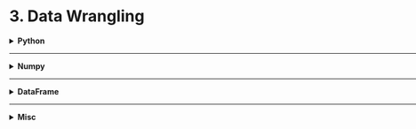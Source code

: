 <h1 id="3datawrangling">3. Data Wrangling</h1>

<div style='width:1000px;margin:auto'>

<details><summary><b>Python</b></summary><p>

<details><summary><b>Sorting</b></summary><p>
<details><summary>Sort Dictionary easily by <b>keys</b> or <b>values</b></summary><p><pre><code>sorting = {1: 23, 2: 24, 4: 51, 10: 1, "cool": 20}

# to sort by values, put it first.
values, keys = zip(*sorted(zip(sorting.values(), sorting.keys())))
values, keys

# OUTPUT
((1, 20, 23, 24, 51), (10, 'cool', 1, 2, 4))
</code></pre><pre><code>word_counts = {"a": 12, "b":23, "c": 1, "d":2}

# Sort by keys from small to large.
new_dict = dict(sorted(word_counts.items(), key=lambda val: val[0], reverse=False)
# [('a', 12), ('b', 23), ('c', 1), ('d', 2)]


# Sort by values from small to large.
new_dict = dict(sorted(word_counts.items(), key=lambda val: val[1], reverse=False)
# [('c', 1), ('d', 2), ('a', 12), ('b', 23)]
</code></pre>
</p></details>

<details><summary>Sort <b>Lists</b></summary><p><pre><code>x = [4, 1, 2, 3]
y = sorted(x)  # x is unchanged.
x.sort()            # x is changed and sorted.

# Sort the list by absolute values from largest to smallest.
x = sorted([-4, 1, -2, 3], key=abs, reverse=True)
</code></pre>
</p></details>
</p></details>

<details><summary><b>Randomness</b></summary><p><pre><code>import random
random.seed(42)

# random.random() produces numbers uniformly between 0 and 1 it's the random function we'll use most often
four_uniform_randoms = [random.random() for _ in range(4)]
#[0.8444218515250481,
# 0.7579544029403025,
# 0.420571580830845,
# 0.25891675029296335]

# Take random between range of numbers.
random.randrange(10) # choose randomly from [0, ..., 9]
random.randrange(3, 6) # choose randomly from [3, 4, 5]

# Shuffle given list.
lst= range(10)
random.shuffle(lst)
print(lst)
# [2, 5, 1, 8, ...]

# Pick random element from a list.
myPick = random.choice(['Alice', "bob", "charlie"])

# Pick a sublist of elements without duplication.
lottery_nums = range(60)
winning_numbers = random.sample(lottery_numbers, 6)
# [16, 36, 10, 6, 25, 9]

# Pick a sublist of elements WITH duplication.
sublst = [random.choice(range(10)) for _ in range(4)]
# [9, 3, 3, 2]
</code></pre>
</p></details>

<details><summary> <b>Regex</b></summary><p><pre><code>import re

re.match("a", "cat") # --&gt; cat doesn't start with a
re.search("a", "cat") # --&gt; cat has an "a" in it.
re.split("[ab]", "carbs") # --&gt; split on a or b to ["c", "r", "s"]
re.sub("[0-9]", "-", "R2D2") # --&gt; replace digits with dashes.
</code></pre>
</p></details>

<details><summary> From <b>list of lists</b> to <b>list of items</b></summary><p><pre><code>list_of_lists = [[1, 2, 3, 4], [5, 6, 76], [123, 12, 123, 123,124123,123,123]]
list_elements = sum(terms, [])
</code></pre>
</p></details>

<details><summary> <b>See Files in Current Directory</b> </summary><p><pre><code>import os
print(os.listdir("../input"))
</code></pre>
</p></details>

<details><summary> <b>Difference</b> & <b>Intersection</b> & <b>Combination</b> b/w lists</summary><p><pre><code>a = [1, 2, 3, 4, 5]
b = [4, 5, 5, 6, 5, 6]

### 1. Existing in (a) but NOT in (b)
# Returns a set.
set(a).difference(b) # {1, 2, 3}
set(a) - set(b)          # {1, 2, 3}
# Returns array
np.setdiff1d(a, b)     # array([1, 2, 3])

### 2. Intersection b/w (a) and (b)
# Returns a set.
set(a).intersection(b)     # {4, 5}

# Returns an array.
np.intersect1d(a, b)       # array([4, 5])

### 3. All of them together.
a + b           
</code></pre>
</p></details>
<details><summary> <b>Difference</b> & <b>Intersection</b> b/w Counter()</summary><p><pre><code>from collections import Counter

cnt1, cnt2 = Counter("cool"), Counter("not cool")

# Union
cnt1 + cnt2

# Difference
cnt1.subtract(cnt2)
# NOTE: cnt1 will be overwritten.
</code></pre>
</p></details>

<details><summary> <b>Partial Function</b> [python 3] </summary><p><pre><code>from functools import partial 

# A normal function 
def add(a, b, c): 
    return 100 * a + 10 * b + c 

# A partial function with b = 1 and c = 2 
add_part = partial(add, c = 2, b = 1) 

# Calling partial function 
print(add_part(3)) 
</code></pre>
</p></details>
<details><summary> <b>f-Literal</b> </summary><p>
<p><a href="file:///media/mosaab/Volume/Personal/Development/Courses%20Docs/NLP%20with%20Python%20-%20Udemy/00-Python-Text-Basics/00-Working-with-Text-Files.html#Formatted-String-Literals-(f-strings)">Formatted String Literal</a> </p>
</p></details>


</p></details><hr>

<details><summary><b>Numpy</b> </summary><p>

<details><summary><b>Concatenate [c_]</b> in Numpy </summary><p><pre><code># Example 1.
np.c_[[1, 2, 3], [5, 6, 7]]
# array([[1, 4],
#           [2, 5],
#               [3, 6]])

# Example 2.
np.c_[[[1, 2, 3]], 0, 1, [[4, 5, 6]]]
# array([[1, 2, 3, 0, 1, 4, 5, 6]])
</code></pre>
</p></details>
<details><summary>Add <b>new dimension</b> to vector/matrix [np.array] </summary><p><pre><code>#### Trick number #1:
# Add a second dimension
# This is like x[:, np.newaxis] == x[:, None]
x[np.newaxis].shape, x[None].shape

#### Trick number #2:
# Add a new dimension at last.
# This is much better/safe approch
x[..., None].shape, x[..., np.newaxis].shape


#### Trick number #3:
# First parameter is the array/tensor
# Second parameter is the position where you want to add.
# ex:  BEFORE: x.shape --&gt; (4,)
#        AFTER:    x.shape --&gt; (1, 4)
np.expand_dims(x, 0)
</code></pre>
</p></details>

</p></details><hr>

<details><summary><b>DataFrame</b></summary><p>

<details><summary>return <b>multiple columns</b> from apply()</summary>
<pre><code>appiled_df = df.apply(lambda row: fn(row.text), axis='columns', result_type='expand')
df = pd.concat([df, appiled_df], axis='columns')
</code></pre>
</details>


<details><summary>Replicate rows in a dataframe</summary>
<pre><code>df_try= df[df['A'] == 1]
df.append([df_try]*5,ignore_index=True)
</code></pre>
</details>

<details><summary>From <b>value_counts</b> to <b>DataFrame</b></summary>
<pre><code>df = train_data.lang.value_counts().rename_axis("Lang").reset_index(name="Count")

# Lang is the name of the first column.
# Count is the name of the second column.
</code></pre>
</details>

<details><summary><b>Correlation b/w 2 categorical cols using Chi-Square</b></summary>
<pre><code>for i in categorical_variables:
    ct = pd.crosstab(columns=data[i],index=data["target"])
    stat, p, dof, expected = chi2_contingency(ct) 
    print(f"\n{'-'*len(f'Chi-Square test between {i} & Target')}")
    print(f'Chi-Square test between {i} & Target')
    print(f"{'-'*len(f'Chi-Square test between {i} & Target')}")
    print(f"\nH0: THERE IS NO RELATIONSHIP BETWEEN TARGET & {i.upper()}\nH1: THERE IS RELATIONSHIP BETWEEN TARGET & {i.upper()}")
    print(f"\nP-VALUE: {np.round(p,2)}")
    print("REJECT H0" if p<0.05 else "FAILED TO REJECT H0")

</code></pre>
</details>

<details><summary>Best-Practices when working with <b>DataFrame</b></summary><p><ul>
<li>Column-Selector.</li>
<li>Iterating over rows. [apply(), iterrows(), itertuples(), df->row-majior]</li>
<li>Ordering Slicing Operations.</li>
<li>Editing df [view, copy]</li>
<li>Indesing & Slicing.</li>
<li>Accessors. [str, cat, sparse, ...]</li>
<li>Other.</li></ul>

<a href="file:///media/mosaab/Volume/Personal/Development/Courses%20Docs/Data%20Science/00_Code/markdown/1_Machine%20Learning/0_html/3_data_wrangling/just-pandas-things.html">notebook</a>

</p></details>

<details><summary><b>Better Visualization for Sparse Matrix/Dataframe</b></summary><p><pre><code># By simpling replacing 0 with ''
df[df==0] = 0
df
</code></pre>
</p></details>

<details><summary>From <b>Normal Dataframe</b> to <b> Similarity Matrix</b></summary><p>

<h4>1. Create graph dataframe</h4><pre><code>col_index = "person"
col_value = "docs"

index1, index2, n_values = [], [], []
index_value = df.groupby(col_index)[col_value].apply(pd.Series.unique).to_dict()

for p1, p2 in itertools.permutations(np.unique(df[col_index].values), 2):
    index1.append(p1)
    index2.append(p2)
    n_values.append(len(set(index_value[p1]).intersection(index_value[p2])))

# Create a dataframe has columns ["index1", "index2", "common_values_b/w_them"]
index_df = pd.DataFrame({'index1': index1, 'index2': index2, 'n_values': n_values})
</code></pre>

<h4>2. Create the Similarity Matrix</h4><pre><code>index_df = pd.pivot(index_df, index='index1', columns='index2', values='n_values')
</code></pre>

<h4>3. Visualize it with Heatmap (if possible)</h4><pre><code>plt.figure(figsize=(10, 8))
sns.heatmap(person_df, cmap='viridis')
plt.title("People Correlation", size=30, y=1.05)
plt.xticks(size=16)
plt.yticks(size=16);
</code></pre>
</p></details>

<details><summary>From <b>One-Hot Encoding</b> to <b> Unpiovt Table</b></summary><p>
<h4>1. Convert array of labels in a raw to One-Hot Encoding</h4><pre><code>df  = df_eng
col = "MoreSamples"

from sklearn.preprocessing import MultiLabelBinarizer

binarizer = MultiLabelBinarizer()
samples = binarizer.fit_transform(df[col].values)
</code></pre>

<h4>2. Create the One-Hot encoding dataframe</h4><pre><code>samples_df = pd.DataFrame(samples, columns=binarizer.classes_)
df = pd.concat([df.reset_index(), samples_df.reset_index()], axis=1).drop(["index", col], axis=1)
</code></pre>

<h4>3. Unpivot the One-Hot encoding dataframe</h4><pre><code># Change "DisplayName" to your columns to be used as index.
df = pd.melt(df, id_vars=["DisplayName"])
df = df_eng[(df.value == 1)]
df.drop("value", axis=1, inplace=True)
</code></pre>
</p></details>

<details><summary>Show <b>Thousands comma seperator</b> in dataframe </summary><p><pre><code>df = pd.read_csv("file.csv", thousands=",")
</code></pre>
</p></details>

<details><summary> <b>Change value of cell in dataframe</b> </summary><p><pre><code># using .at
news_df.at[idx, 'word'] = operations[operation_idx](random_row.word)
</code></pre>
</p></details>
<details><summary> Rename<b> Repeated</b> columns </summary><pre><code class="python language-python">cols = []
col_name = "Grill"
count = 1
for column in X.columns:
    if column == col_name:
        cols.append(f'{col_name}_{count}')
        count+=1
        continue
    cols.append(column)
X.columns = cols
</code></pre>
</details>
<details><summary> <b>Display</b> Multiple dataframes</summary><p><pre><code>import IPython

def display(*dfs, head=True):
    for df in dfs:
        IPython.display.display(df.head() if head else df)
</code></pre>
</p></details>
<details><summary> <b>Chain</b> of <b>Functions [pipe()]</b></summary><p><pre><code class="python language-python"># using pipe, we can chain functions on dataframe or series.
prices = pd.read_csv(f"{INPUT_DIR}/sell_prices.csv").pipe(reduce_mem_usage)
</code></pre>
</p></details>
<details><summary> Create <b>DataFrame for Testing</b> </summary><p><pre><code># Import pandas
import pandas as pd

# Create the testing dataframe.
test_df = pd.util.testing.makeMixedDataFrame()
test_df = pd.util.testing.makeDataFrame()
test_df = pd.util.testing.makeMissingDataframe()
test_df = pd.util.testing.makeTimeDataFrame()
test_df = pd.util.testing.makePeriodFrame()
</code></pre>
</p></details>
<details><summary> <b>Relationship Table</b> b/w <b> 2 categorical features</b></summary><p><pre><code>table = pd.crosstab(df.label, df.flow_id, normalize='columns'); table
</code></pre>
</p></details>
<details><summary> Return columns have <b>NaNs or Infinite</b> values</summary><p><pre><code>def return_cols_have_inf(df):
    return [col for col in df if np.isfinite(df[col]).sum() != df.shape[0]]

def return_cols_have_nan(df):
    return [col for col in df if np.isnan(df[col]).sum()]
</code></pre>
</p></details>
<details><summary><b>A series of arrays</b> to <b>DataFrame</b> </summary><p><pre><code class="python language-python">X_train = X_train.apply(pd.Series)
</code></pre>
</p></details>
<details><summary> <b>Progress Bar</b> for <b>Pandas Operations</b> </summary><p><pre><code class="python language-python">from tqdm import tqdm
tqdm.pandas()

temp = tweet.text.progress_apply(len)
</code></pre>
</p></details>
<details><summary> <b>Select All Columns EXCEPT specific columns</b> </summary>
<p><pre><code class="python language-python"># Option 1
df.loc[:, df.columns != 'b']

# Option 2
df.drop('b', axis=1)

# Option 3
df[df.columns.difference(['b'])]

# Option 4
df.loc[:, ~df.columns.isin(['col1', 'col2'])]

# Option 5
df[map(lambda x :x not in ['b'], list(df.columns))]
</code></pre>
</p></details>

<details><summary> <b>Save & Remove label at the same time</b> </summary><p><pre><code>label = iris.pop('species')
</code></pre>
</p></details>
<details><summary> <b>Add Prefix or Suffix to all columns name</b> </summary><p><pre><code class="python language-python"># Add Prefix
df.add_prefix('X_')

# Add Suffix
df.add_suffix('_Y')
</code></pre>
</p></details>
<details><summary> <b>Create Rare Category</b> </summary><p><pre><code class="python language-python"># See the value counts for each category
genre.value_counts()

# Select the top n categories
top_four = genre.value_counts().nlargest(4).index
top_four

# Add Rare category
genre_updated = genre.where(genre.isin(top_four), other='Rare')

# See the changes
genre_updated.value_counts()
</code></pre>
</p></details>
<details><summary> <b>Select Multiple Slices of Columns from a DataFrame</b> </summary><p><pre><code class="python language-python"># DataFrame
df = pd.DataFrame(np.random.rand(3, 11), columns=list('ABCDEFGHIJk'))

# Option 1
pd.concat([df.loc[:, 'A', 'C'], df.loc[:, 'F'], df.loc[:, 'J':'K']], axis='columns')

# Option 2
df[list(df.columns[0:3]) + list(df.columns[5]) + list(df.columns[9:11])]

# Option 3
df.iloc[:, np.r_[0:3, 5, 9:11]]
</code></pre>
</p></details>
<details><summary> <b>Remove Duplicated cat/num features</b> </summary><p><pre><code class="python language-python">train_enc = pd.DataFrame(index=train_reduced.index)

for col in tqdm_notebook(traintest.columns):
    train_enc[col] = train_reduced[col].factorize()[0]
</code></pre>
<pre><code class="python language-python">dup_cols = {}

for i, c1 in enumerate(tqdm_notebook(train_enc.columns)):
    for c2 in train_enc.columns[i+1:]:
        if c2 not in dup_cols and np.all(train_enc[c1] == train_enc[c2]):
            dup_cols[c2] = c1
</code></pre>

<h4> Drop them </h4><pre><code class="python language-python">traintest.drop(dup_cols.keys(), axis=1, inplace=True)
</code></pre>
</p></details>
<details><summary>See If which features have <b>Differencet Distrubtion</b> in <b>traing</b> and <b>test</b> datasets <b>(KS Test)</b> </summary>
<p>

<p><a href="https://www.kaggle.com/alexpengxiao/preprocessing-model-averaging-by-xgb-lgb-1-39"><b>Credits</b></a> </p><pre><code class="python language-python">from scipy.stats import ks_2samp
THRESHOLD_P_VALUE = 0.01 #need tuned
THRESHOLD_STATISTIC = 0.3 #need tuned
diff_cols = []
for col in train.columns:
    statistic, pvalue = ks_2samp(train[col].values, test[col].values)
    if pvalue &lt;= THRESHOLD_P_VALUE and np.abs(statistic) &gt; THRESHOLD_STATISTIC:
        diff_cols.append(col)
for col in diff_cols:
    if col in train.columns:
        train.drop(col, axis=1, inplace=True)
        test.drop(col, axis=1, inplace=True)
train.shape
</code></pre>
</p></details>
<details><summary> Read <b>specific</b> # rows <b>(if data is large)</b> </summary><p><pre><code class="python language-python">features_sample = pd.read_csv('../input/home-credit-default-risk-feature-tools/feature_matrix.csv', nrows = 20000)
</code></pre>
</p></details>
<details><summary> Show <b>a specific number of columns in (df.head())</b> </summary><p><pre><code class="python language-python">pd.options.display.max_columns = 1700
</code></pre>
</p></details>
<details><summary> <b>De-Ananomitizing</b> </summary><p>
[<b>Example</b>](file:///media/mosaab/Volume/Courses/Computer%20Science/Advanced/Machine%20Learning/[FreeCoursesOnline.Me]%20Coursera%20-%20How%20to%20Win%20a%20Data%20Science%20Competition%20%20Learn%20from%20Top%20Kagglers/008.Exploratory%20data%20analysis/Ananomized%20Data%20&%20Visualization.html#Importing,-Importing,-Importing:) 
</p></details>
<details><summary> Show <b># of Unique Values</b> for each <b>Column</b> </summary><p><pre><code class="python language-python"># Number of unique classes in each object column
app_train.select_dtypes('object').apply(pd.Series.nunique, axis = 0)

#### Result #####
NAME_CONTRACT_TYPE             2
CODE_GENDER                    3
FLAG_OWN_CAR                   2
FLAG_OWN_REALTY                2
NAME_TYPE_SUITE                7
NAME_INCOME_TYPE               8
NAME_EDUCATION_TYPE            5
NAME_FAMILY_STATUS             6
</code></pre>
</p></details>
<details><summary> Rename <b>Columns Name</b> </summary><p><pre><code>rename = {'Column Name 1':'New Name 1', 
    'Column Name 2': 'New Name 2'}
data.rename(index=str, columns=rename, inplace=True)
</code></pre>
</p></details>
<details><summary> Show a <b>Beautiful</b> Statistical Result </summary>
<p><a href="file:///media/mosaab/Volume/Personal/Development/Courses%20Docs/Kaggle's%20Notebooks/1_Titanic%20Survival/EDA%20To%20Prediction(DieTanic).html#Embarked--%3E-Categorical-Value">See the <b>Result</b></a> <br>
<a href="https://pandas.pydata.org/pandas-docs/stable/user_guide/style.html">See the <b>Doc</b></a> </p>
<p><pre><code>data.groupby(['Fare_Range'])['Survived'].mean().to_frame().style.background_gradient(cmap='summer_r')

data['Age_band'].value_counts().to_frame().style.background_gradient(cmap='summer')#checking the number of passenegers in each band

pd.crosstab(data.Parch,data.Pclass).style.background_gradient(cmap='summer_r')
</code></pre>
</p></details>
<details><summary> <b>Word Cloud</b></summary>
<p style="margin: 0"><pre><code class="python language-python">from wordcloud import WordCloud, STOPWORDS

# textn_w is your list of words.
wc = WordCloud(width=1440, height=1080, background_color='black',
               max_words=len(textn_w), stopwords=set(STOPWORDS)
wc.generate(textn_w)
print(bg('Word Cloud for non_duplicate Questions Pairs:', 'str', 'green'))
plt.figure(figsize=(20, 15))
plt.imshow(wc, interpolation='bilinear')
plt.axis('off');
</code></pre>

<h4> 2. Generate from Dictionary (tag, number of occurances)</h4>
[<b>Notebook</b>](file:///media/mosaab/Volume/Personal/Development/Courses%20Docs/Applied%20ML%20Course/0_Code/0_Case%20Studies/4_Stackoverflow%20Tag%20Predictor/1_Course%20Code/SO_Tag_Predictor.html) <pre><code class="python language-python"># Lets first convert the 'result' dictionary to 'list of tuples'
tup = dict(result.items())
#Initializing WordCloud using frequencies of tags.
wordcloud = WordCloud(    background_color='black',
                          width=1600,
                          height=800,
                          stopwords=set(STOPWORDS),
                    ).generate_from_frequencies(tup)

fig = plt.figure(figsize=(30,20))
plt.imshow(wordcloud)
plt.axis('off')
plt.tight_layout(pad=0)
fig.savefig("tag.png")
plt.show()
</code></pre>
</p>
</details>
<details><summary>From <b>String</b> to <b>Date</b></summary>
<p style="margin: 0">
<p><a href="file:///media/mosaab/Volume/Personal/Development/Courses%20Docs/Data%20Science/8_First%20Capstone%20Project/911%20Calls%20Data%20Capstone%20Project-Mosaab.html#From-String-to-Datetime">See <b>Code</b> in notebook</a> </p><pre><code class="python language-python">df['timeStamp'] = pd.to_datetime(df['timeStamp'])
</code></pre>
</p>
</details>


<details><summary>Convert a Column to Type (<b>Int</b>)</summary>
<p style="margin: 0">
[See <b>Code</b> in Kaggle](https://www.kaggle.com/jemseow/machine-learning-to-predict-app-ratings) <pre><code class="python language-python"># convert reviews to numeric
df['Reviews'] = df['Reviews'].astype(int)
</code></pre>
</p>
</details>

<details><summary><b>Align Training & Testing data with same columns</b></summary>
<p>
[see <b>results</b>](file:///media/mosaab/Volume/Personal/Development/Courses%20Docs/Kaggle's%20Notebooks/3_Home%20Credit%20Loans/1_Start%20Here:%20A%20Gentle%20Introduction.html#Aligning-Training-and-Testing-Data) <pre><code class="python language-python">train_labels = app_train['TARGET']

# Align the training and testing data, keep only columns present in both dataframes
app_train, app_test = app_train.align(app_test, join = 'inner', axis = 1)

# Add the target back in
app_train['TARGET'] = train_labels

print('Training Features shape: ', app_train.shape)
print('Testing Features shape: ', app_test.shape)
</code></pre>
</p>
</details>


<details><summary>Show <b>Top Correlated Features</b> with <b>TARGET</b></summary>
<p><pre><code class="python language-python"># Function to calculate correlations with the target for a dataframe
def target_corrs(df, target):

    # List of correlations
    corrs = []

    # Iterate through the columns 
    for col in df.columns:
        print(col)
        # Skip the target column
        if col != target:
            # Calculate correlation with the target
            corr = df[target].corr(df[col])

            # Append the list as a tuple
            corrs.append((col, corr))

    # Sort by absolute magnitude of correlations
    corrs = sorted(corrs, key = lambda x: abs(x[1]), reverse = True)

    return corrs
</code></pre>
</p></details>
<details><summary><b>Add a record to a DataFrame</b></summary><p><pre><code>df = train.append(test, ignore_index=True)
</code></pre>
</p></details>
<details><summary>From <b>groupby()</b> to <b>DataFrame</b></summary><p><pre><code># Aggregate #passengers by month.
# you can pass multiple columns in the 2 brackets.
# Must be 2 brackets to result in dataframe, if 1 bracket, it will end in series if and only if 1 column is there.
df_per_month = df.groupby('month')[['#Passengers']].sum().reset_index()
df_per_month
</code></pre>
</p></details>

</p></details><hr>

<details><summary><b>Misc</b></summary><p>

<details><summary> Upload <b> files</b> into colab </summary><pre><code class="python language-python">from google.colab import files

uploaded = files.upload()

for fn in uploaded.keys():
  print('User uploaded file "{name}" with length {length} bytes'.format(
      name=fn, length=len(uploaded[fn])))
</code></pre>
</details>
<details><summary> <b>Sparse Matrix</b> </summary><p>
<p><a href="./3_data_wrangling/3-logreg-nb-imdb.html#5.-Sparse-Matrix-Representation">FastAI tutorials on Sparse Matrix</a> </p>
</p></details>

<details><summary><b>Settings for Plotting</b> </summary><p><pre><code>import matplotlib.pyplot as plt

def set_plot_sizes(sml, med, big):
    plt.rc('font', size=sml)          # controls default text sizes
    plt.rc('axes', titlesize=sml)     # fontsize of the axes title
    plt.rc('axes', labelsize=med)    # fontsize of the x and y labels
    plt.rc('xtick', labelsize=sml)    # fontsize of the tick labels
    plt.rc('ytick', labelsize=sml)    # fontsize of the tick labels
    plt.rc('legend', fontsize=sml)    # legend fontsize
    plt.rc('figure', titlesize=big)  # fontsize of the figure title

# Usage
set_plot_sizes(12, 14, 16)
</code></pre>
</p></details>
<details><summary> <b>[Profiling]</b> See which command takes the most in a function </summary><p><pre><code># Let's run it in RandomForest.
m = RandomForestRegressor(n_jobs=-1)
%prun m.fit(X, y)

# After that you can notice that the following command takes the most time in running m.fit()
# So we make once and use it multiple times.
%time X = np.array(X, dtype=np.float32)
</code></pre>
</p></details>
<details><summary>Save List using <b>Pickle</b> and <b>joblib</b></summary><p>
<h4>1. Save list</h4><pre><code class="python language-python"># Pickle
# Save the onehot columns to later use.
with open('onehot_cols.pkl', 'wb') as f:
    pickle.dump(onehot_cols, f)

# Joblib
from sklearn.externals import joblib

joblib.dump(my_model, "my_model.pkl")
</code></pre>

<h4>2. Read List</h4><pre><code class="python language-python"># Pickle
with open('onehot_cols.pkl', 'rb') as f:
    myList = pickle.load(f)

# Joblib
from sklearn.externals import joblib

my_model_loaded = joblib.load("my_model.pkl")
</code></pre>

<h4>3. Read or Save (Compact Version) (best)</h4><pre><code class="python language-python"># See if frequency encoded colums is there or not.
if os.path.isfile('./freq_cols.pkl'):
    with open('freq_cols.pkl', 'rb') as f: 
        freq_cols = pickle.load(f)
else:
    # Select only the dummy variables.
    freq_cols = [col for col in train.columns if col.startswith('freq')]

    # Save the onehot columns to later use.
    with open('freq_cols.pkl', 'wb') as f:
        pickle.dump(freq_cols, f)
</code></pre>
</p></details>
<details><summary><b>Download & Extract tgz file</b> with Python</summary><p><pre><code>import os, tarfile
from six.moves import urllib

# Constants.
DOWNLOAD_ROOT = "https://raw.githubusercontent.com/ageron/handson-ml2/master/"
HOUSING_PATH  = os.path.join("datasets", "housing")
HOUSING_URL   = os.path.join(DOWNLOAD_ROOT, HOUSING_PATH, "housing.tgz")

def fetch_housing_data(housing_url=HOUSING_URL, housing_path=HOUSING_PATH):
    if not os.path.isdir(housing_path):
        os.makedirs(housing_path)
    tgz_path = os.path.join(housing_path, "housing.tgz")
    urllib.request.urlretrieve(housing_url, tgz_path)
    housing_tgz = tarfile.open(tgz_path)
    housing_tgz.extractall(path=housing_path)
    housing_tgz.close()
</code></pre>
</p></details>


</p></details>
 </div>